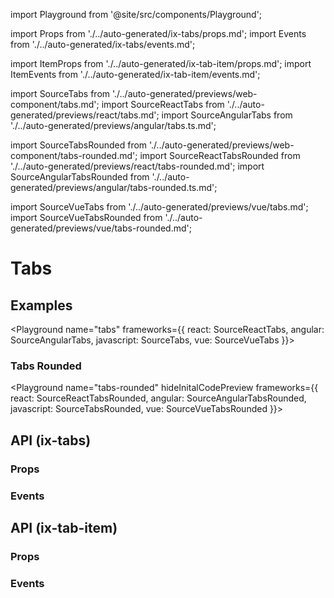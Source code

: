 import Playground from '@site/src/components/Playground';

import Props from './../auto-generated/ix-tabs/props.md';
import Events from './../auto-generated/ix-tabs/events.md';

import ItemProps from './../auto-generated/ix-tab-item/props.md';
import ItemEvents from './../auto-generated/ix-tab-item/events.md';

import SourceTabs from './../auto-generated/previews/web-component/tabs.md';
import SourceReactTabs from './../auto-generated/previews/react/tabs.md';
import SourceAngularTabs from './../auto-generated/previews/angular/tabs.ts.md';

import SourceTabsRounded from './../auto-generated/previews/web-component/tabs-rounded.md';
import SourceReactTabsRounded from './../auto-generated/previews/react/tabs-rounded.md';
import SourceAngularTabsRounded from './../auto-generated/previews/angular/tabs-rounded.ts.md';

import SourceVueTabs from './../auto-generated/previews/vue/tabs.md';
import SourceVueTabsRounded from './../auto-generated/previews/vue/tabs-rounded.md';

# Tabs

## Examples

<Playground
name="tabs"
frameworks={{
  react: SourceReactTabs,
  angular: SourceAngularTabs,
  javascript: SourceTabs,
  vue: SourceVueTabs
}}></Playground>

### Tabs Rounded

<Playground
name="tabs-rounded"
hideInitalCodePreview
frameworks={{
  react: SourceReactTabsRounded,
  angular: SourceAngularTabsRounded,
  javascript: SourceTabsRounded,
  vue: SourceVueTabsRounded
}}></Playground>

## API (ix-tabs)

### Props

<Props />

### Events

<Events />

## API (ix-tab-item)

### Props

<ItemProps />

### Events

<ItemEvents />
